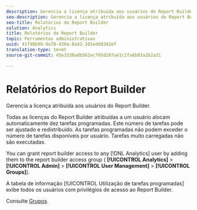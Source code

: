 ```yaml
---
description: Gerencia a licença atribuída aos usuários do Report Builder.
seo-description: Gerencia a licença atribuída aos usuários do Report Builder.
seo-title: Relatórios do Report Builder
solution: Analytics
title: Relatórios do Report Builder
topic: Ferramentas administrativas
uuid: 41f98b99-9a78-430a-8a42-101eddd3d2ef
translation-type: tm+mt
source-git-commit: 45e3330adb562ec795d287ae1c1fa6b03a2b2a31

---
```



# Relatórios do Report Builder

Gerencia a licença atribuída aos usuários do Report Builder.

Todas as licenças do Report Builder atribuídas a um usuário alocam automaticamente dez tarefas programadas. Este número de tarefas pode ser ajustado e redistribuído. As tarefas programadas não podem exceder o número de tarefas disponíveis por usuário. Tarefas muito carregadas não são executadas.

You can grant report builder access to any [!DNL Analytics] user by adding them to the report builder access group ( **[!UICONTROL Analytics]** &gt; **[!UICONTROL Admin]** &gt; **[!UICONTROL User Management]** &gt; **[!UICONTROL Groups]**).

A tabela de informação [!UICONTROL Utilização de tarefas programadas] exibe todos os usuários com privilégios de acesso ao Report Builder.

Consulte  [Grupos](/help/admin/user-management2/c-user-groups/groups.md).
